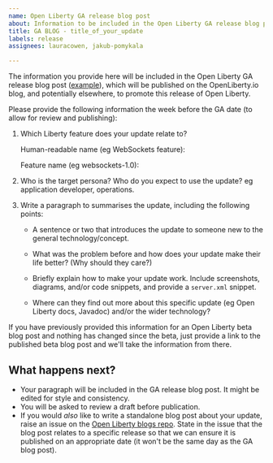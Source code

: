 ```yaml
---
name: Open Liberty GA release blog post
about: Information to be included in the Open Liberty GA release blog post.
title: GA BLOG - title_of_your_update
labels: release
assignees: lauracowen, jakub-pomykala

---
```


The information you provide here will be included in the Open Liberty GA release blog post ([example](https://openliberty.io/blog/2020/07/30/json-logging-open-liberty-20008.html)), which will be published on the OpenLiberty.io blog, and potentially elsewhere, to promote this release of Open Liberty.

Please provide the following information the week before the GA date (to allow for review and publishing):

1. Which Liberty feature does your update relate to?
    
   Human-readable name (eg WebSockets feature):
   
   Feature name (eg websockets-1.0): 

2. Who is the target persona? Who do you expect to use the update? eg application developer, operations.

3. Write a paragraph to summarises the update, including the following points:
   
   - A sentence or two that introduces the update to someone new to the general technology/concept.

   - What was the problem before and how does your update make their life better? (Why should they care?)
   
   - Briefly explain how to make your update work. Include screenshots, diagrams, and/or code snippets, and provide a `server.xml` snippet.
   
   - Where can they find out more about this specific update (eg Open Liberty docs, Javadoc) and/or the wider technology?

If you have previously provided this information for an Open Liberty beta blog post and nothing has changed since the beta, just provide a link to the published beta blog post and we'll take the information from there.

## What happens next?

- Your paragraph will be included in the GA release blog post. It might be edited for style and consistency.
- You will be asked to review a draft before publication.
- If you would _also_ like to write a standalone blog post about your update, raise an issue on the [Open Liberty blogs repo](https://github.com/OpenLiberty/blogs/issues/new/choose). State in the issue that the blog post relates to a specific release so that we can ensure it is published on an appropriate date (it won't be the same day as the GA blog post).